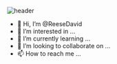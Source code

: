 ![header](https://capsule-render.vercel.app/api?text=Let's%Build!🛠️&animation=fadeIn&type=waving&color=gradient&height=200)

- 👋 Hi, I’m @ReeseDavid
- 👀 I’m interested in ...
- 🌱 I’m currently learning ...
- 💞️ I’m looking to collaborate on ...
- 📫 How to reach me ...


<!---
ReeseDavid/ReeseDavid is a ✨ special ✨ repository because its `README.md` (this file) appears on your GitHub profile.
You can click the Preview link to take a look at your changes.
--->
